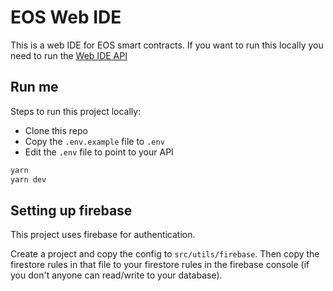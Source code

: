 # EOS Web IDE

This is a web IDE for EOS smart contracts. 
If you want to run this locally you need to run the [Web IDE API](https://github.com/eosnetworkfoundation/web-ide-api)

## Run me

Steps to run this project locally:
- Clone this repo
- Copy the `.env.example` file to `.env`
- Edit the `.env` file to point to your API

```bash
yarn
yarn dev
```

## Setting up firebase

This project uses firebase for authentication.

Create a project and copy the config to `src/utils/firebase`.
Then copy the firestore rules in that file to your firestore rules in the firebase console (if you don't anyone can read/write to your database). 
